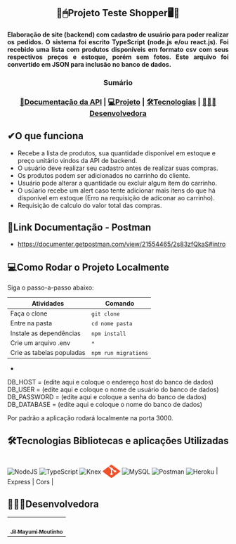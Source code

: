 <h2 align="center">🛒🖱Projeto Teste Shopper🖥️🛒 </h2>

<h4 align="justify">
Elaboração de site (backend) com cadastro de usuário para poder realizar os pedidos. 
O sistema foi escrito TypeScript (node.js e/ou react.js).
Foi recebido uma lista com produtos disponíveis em formato csv com seus respectivos preços e estoque, porém sem fotos. Este arquivo foi convertido em JSON para inclusão no banco de dados. 

<h4/>

<h3 align="center"> Sumário </h3>

<h3 align="center">

[🔗Documentação da API](#🔗link-Documentação-Postman) | [💻Projeto](#💻como-rodar-o-projeto-localmente) | [🛠️Tecnologias](#tecnologias-utilizadas) | [👩🏻‍💻Desenvolvedora](#👩🏻‍💻desenvolvedora)

</h3>

## ✔O que funciona

  - Recebe a lista de produtos, sua quantidade disponível em estoque e preço unitário vindos da API de backend.
  - O usuário deve realizar seu cadastro antes de realizar suas compras.
  - Os produtos podem ser adicionados no carrinho do cliente.
  - Usuário pode alterar a quantidade ou excluir algum item do carrinho.
  - O usúario recebe um alert caso tente adicionar mais itens do que há disponível em estoque (Erro na requisição de adiconar ao carrinho).
  - Requisição de calculo do valor total das compras.

## 🔗Link Documentação - Postman

- https://documenter.getpostman.com/view/21554465/2s83zfQkaS#intro

## 💻Como Rodar o Projeto Localmente

Siga o passo-a-passo abaixo:

| Atividades                | Comando              |
| ------------------------- | ---------------------|
| Faça o clone              | `git clone`          |
| Entre na pasta            | `cd nome pasta`      |
| Instale as dependências   | `npm install`        |
| Crie um arquivo .env      | `*`                  |
| Crie as tabelas populadas | `npm run migrations` |

*
DB_HOST = (edite aqui e coloque o endereço host do banco de dados)
DB_USER = (edite aqui e coloque o nome de usuário do banco de dados)
DB_PASSWORD = (edite aqui e coloque a senha do banco de dados)
DB_DATABASE = (edite aqui e coloque o nome do banco de dados)

Por padrão a aplicação rodará localmente na porta 3000.

## 🛠Tecnologias Bibliotecas e aplicações Utilizadas

 <div style="display: inline_block"><br>
  <img align="center" alt="NodeJS" height="30" width="40" src="https://cdn.jsdelivr.net/gh/devicons/devicon/icons/nodejs/nodejs-original.svg">
  <img align="center" alt="TypeScript" height="30" width="40" src="https://cdn.jsdelivr.net/gh/devicons/devicon/icons/typescript/typescript-plain.svg">
  <img align="center" alt="Knex" height="30" width="40" src="https://cdn.worldvectorlogo.com/logos/knex-1.svg">
  <img align="center" alt="Git" height="30" width="40" src="https://raw.githubusercontent.com/devicons/devicon/master/icons/git/git-original.svg"> 
  <img align="center" alt="MySQL" height="30" width="40" src="https://cdn.jsdelivr.net/gh/devicons/devicon/icons/mysql/mysql-plain.svg">
  <img align="center" alt="Postman" height="30" width="40" src="https://www.vectorlogo.zone/logos/getpostman/getpostman-icon.svg">
  <img align="center" alt="Heroku" height="30" width="40" src="https://www.svgrepo.com/show/353869/heroku-icon.svg">
  |  Express  |   Cors   |
</div>


<h2 align="center">

## 👩🏻‍💻Desenvolvedora

</h2>
<table align="center">
  <tr>
    <td align="center"><a href="https://github.com/JilMayumiMoutinho"><img style="border-radius: 50%;" src="https://avatars.githubusercontent.com/u/104766367?v=4" width="100px;" alt=""/><br /><sub><b>Jil Mayumi Moutinho</b></sub></a>
  </td> 
  </tr>
</table>

